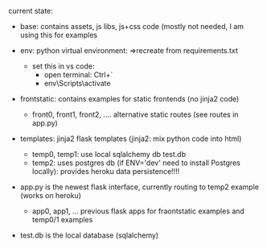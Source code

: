 current state: 

- base: contains assets, js libs, js+css code (mostly not needed, I am using this for examples

- env: python virtual environment: =>recreate from requirements.txt

	- set this in vs code: 
		- open terminal: Ctrl+`
		- env\Scripts\activate

- frontstatic: contains examples for static frontends (no jinja2 code)
	- front0, front1, front2, .... alternative static routes (see routes in app.py)

- templates: jinja2 flask templates (jinja2: mix python code into html)
	- temp0, temp1: use local sqlalchemy db test.db
	- temp2: uses postgres db (if ENV='dev' need to install Postgres locally): provides heroku data persistence!!!!

- app.py is the newest flask interface, currently routing to temp2 example (works on heroku) 
	- app0, app1, ... previous flask apps for fraontstatic examples and temp0/1 examples

- test.db is the local database (sqlalchemy)













